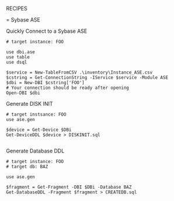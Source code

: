 RECIPES

= Sybase ASE


Quickly Connect to a Sybase ASE

```
# target instance: FOO

use dbi.ase
use table
use dsql

$service = New-TableFromCSV .\inventory\Instance_ASE.csv
$cstring = Get-ConnectionString -IService $service -Module ASE
$dbi = New-DBI $cstring['FOO']
# Your connection should be ready after opening
Open-DBI $dbi
```


Generate DISK INIT

```
# target instsance: FOO
use ase.gen

$device = Get-Device $DBi
Get-DeviceDDL $device > DISKINIT.sql


```

Generate Database DDL

```
# target instance: FOO
# target db: BAZ

use ase.gen

$fragment = Get-Fragment -DBI $DBi -Database BAZ
Get-DatabaseDDL -Fragment $fragment > CREATEDB.sql
```

